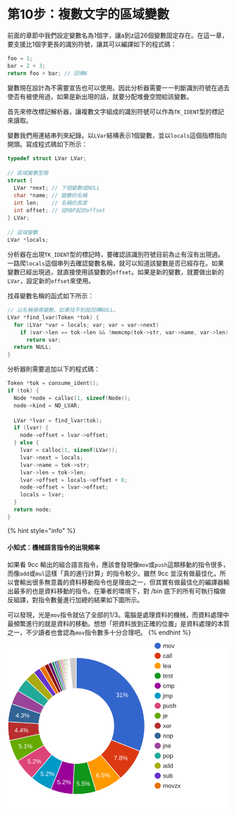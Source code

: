 # 第10步：複數文字的區域變數

前面的章節中我們設定變數名為1個字，讓a到z這26個變數固定存在。在這一章，要支援比1個字更長的識別符號，讓其可以編譯如下的程式碼：

```c
foo = 1;
bar = 2 + 3;
return foo + bar; // 回傳6
```

變數現在設計為不需要宣告也可以使用。因此分析器需要一一判斷識別符號在過去使否有被使用過，如果是新出現的話，就要分配堆疊空間給該變數。

首先來修改標記解析器，讓複數文字組成的識別符號可以作為`TK_IDENT`型的標記來讀取。

變數我們用連結串列來紀錄。以`LVar`結構表示1個變數，並以`locals`這個指標指向開頭。寫成程式碼如下所示：

```c
typedef struct LVar LVar;

// 區域變數型態
struct {
  LVar *next; // 下個變數或NULL
  char *name; // 變數的名稱
  int len;    // 名稱的長度
  int offset; // 從RBP起的offset
} LVar;

// 區域變數
LVar *locals;
```

分析器在出現`TK_IDENT`型的標記時，要確認該識別符號目前為止有沒有出現過。一路爬`locals`這個串列去確認變數名稱，就可以知道該變數是否已經存在。如果變數已經出現過，就直接使用該變數的`offset`。如果是新的變數，就要做出新的`LVar`，設定新的`offset`來使用。

找尋變數名稱的函式如下所示：

```c
// 以名稱搜尋變數。如果找不到就回傳NULL。
LVar *find_lvar(Token *tok) {
  for (LVar *var = locals; var; var = var->next)
    if (var->len == tok->len && !memcmp(tok->str, var->name, var->len))
      return var;
  return NULL;
}
```

分析器則需要追加以下的程式碼：

```c
Token *tok = consume_ident();
if (tok) {
  Node *node = calloc(1, sizeof(Node));
  node->kind = ND_LVAR;

  LVar *lvar = find_lvar(tok);
  if (lvar) {
    node->offset = lvar->offset;
  } else {
    lvar = calloc(1, sizeof(LVar));
    lvar->next = locals;
    lvar->name = tok->str;
    lvar->len = tok->len;
    lvar->offset = locals->offset + 8;
    node->offset = lvar->offset;
    locals = lvar;
  }
  return node;
}
```

{% hint style="info" %}
#### 小知式：機械語言指令的出現頻率

如果看 9cc 輸出的組合語言指令，應該會發現像`mov`或`push`這類移動的指令很多，而像`add`或`mul`這樣「真的進行計算」的指令較少。雖然 9cc 並沒有做最佳化，所以會輸出很多無意義的資料移動指令也是理由之一，但其實有做最佳化的編譯器輸出最多的也是資料移動的指令。在筆者的環境下，對 /bin 底下的所有可執行檔做反組譯，對指令數量進行加總的結果如下圖所示。

可以發現，光是`mov`指令就佔了全部的1/3。電腦是處理資料的機械，而資料處理中最頻繁進行的就是資料的移動。想想「把資料放到正確的位置」是資料處理的本質之一，不少讀者也會認為`mov`指令數多十分合理吧。
{% endhint %}

![&#x6307;&#x4EE4;&#x7684;&#x51FA;&#x73FE;&#x983B;&#x7387;](../.gitbook/assets/index%20%2813%29.svg)

